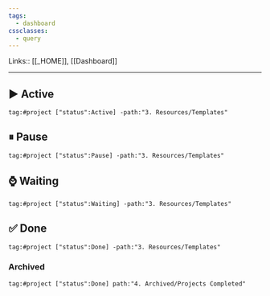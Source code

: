 ```yaml
---
tags:
  - dashboard
cssclasses:
  - query
---
```

Links:: [[_HOME]], [[Dashboard]]

---

## ▶ Active

```query
tag:#project ["status":Active] -path:"3. Resources/Templates" 
```

## ⏸ Pause

```query
tag:#project ["status":Pause] -path:"3. Resources/Templates" 
```

## ⌚ Waiting

```query
tag:#project ["status":Waiting] -path:"3. Resources/Templates" 
```

## ✅ Done

```query
tag:#project ["status":Done] -path:"3. Resources/Templates" 
```

### Archived

```query
tag:#project ["status":Done] path:"4. Archived/Projects Completed" 
```

